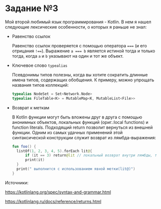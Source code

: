 # Задание №3

Мой второй любимый язык программирования - Kotlin. В нем я нашел следующие лексические особенности, о которых я раньше
не знал:

* Равенство ссылок

  Равенство ссылок проверяется с помощью оператора `===` (и его отрицания `!==`). Выражение `a === b` является истиной
  тогда и только тогда, когда `a` и `b` указывают на один и тот же объект.
* Ключевое слово `typealias`

  Псевдонимы типов полезны, когда вы хотите сократить длинные имена типов, содержащих обобщения. К примеру, можно
  упрощать названия типов коллекций:
  ```kotlin
  typealias NodeSet = Set<Network.Node>
  typealias FileTable<K> = MutableMap<K, MutableList<File>>
  ```

* Возврат к меткам

  В Kotlin функции могут быть вложены друг в друга с помощью анонимных объектов, локальных функций (ориг.:local
  functions) и function literals. Подходящий return позволит вернуться из внешней функции. Одним из самых удачных
  применений этой синтаксической конструкции служит возврат из лямбда-выражения:
  ```kotlin
  fun foo() {
    listOf(1, 2, 3, 4, 5).forEach lit@{
        if (it == 3) return@lit // локальный возврат внутри лямбды, то есть к циклу forEach
        print(it)
    }
    print(" выполнится с использованием явной метки(lit@)")
  }
  ```

Источники:

https://kotlinlang.org/spec/syntax-and-grammar.html

https://kotlinlang.ru/docs/reference/returns.html
